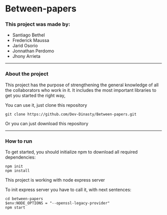 # Between-papers

### This project was made by:
- Santiago Bethel
- Frederick Maussa 
- Jarid Osorio
- Jonnathan Perdomo
- Jhony Arrieta 
***
### About the project
This project has the purpose of strengthening the general knowledge of all the collaborators who work in it. It includes the most important libraries to get you started the right way,

You can use it, just clone this repository
```
git clone https://github.com/Dev-Dinasty/Between-papers.git
```
Or you can just download this repository

***
### How to run

To get started, you should initialize npm to download all required dependencies:
```
npm init
npm install
```

This project is working with node express server

To init express server you have to call it, with next sentences:

```
cd between-papers
$env:NODE_OPTIONS = "--openssl-legacy-provider"
npm start
```
